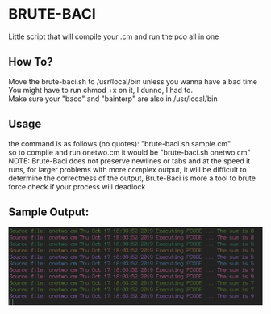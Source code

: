 # BRUTE-BACI
Little script that will compile your .cm and run the pco all in one
## How To?
Move the brute-baci.sh to /usr/local/bin unless you wanna have a bad time<br/>
You might have to run chmod +x on it, I dunno, I had to.<br/>
Make sure your "bacc" and "bainterp" are also in /usr/local/bin<br/>
## Usage
the command is as follows (no quotes): "brute-baci.sh sample.cm"<br/>
so to compile and run onetwo.cm it would be "brute-baci.sh onetwo.cm" <br/>
NOTE: Brute-Baci does not preserve newlines or tabs and at the speed it runs, for larger problems with more complex output, it will be difficult to determine the correctness of the output, Brute-Baci is more a tool to brute force check if your process will deadlock
## Sample Output:
![Alt text](brutebaci.png)
